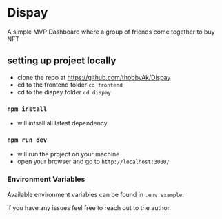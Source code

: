 # Dispay

A simple MVP Dashboard where a group of friends come together to buy NFT

## setting up project locally

- clone the repo at https://github.com/thobbyAk/Dispay
- cd to the frontend folder `cd frontend`
- cd to the dispay folder `cd dispay`

### `npm install`

- will intsall all latest dependency

### `npm run dev`

- will run the project on your machine
- open your browser and go to `http://localhost:3000/`

### Environment Variables

Available environment variables can be found in `.env.example`.

if you have any issues feel free to reach out to the author.
